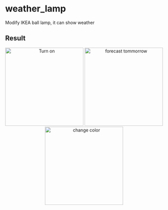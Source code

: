 # weather_lamp
Modify IKEA ball lamp, it can show weather

## Result
<p align="center">
  <img src="doc/1.GIF" height="250" title="Turn on">
  <img src="doc/2.GIF" height="250" title="forecast tommorrow">
  <img src="doc/3.gif" height="250" title="change color">
</p>
